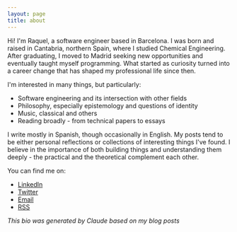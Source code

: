```yaml
---
layout: page
title: about
---
```


Hi! I'm Raquel, a software engineer based in Barcelona. I was born and raised in Cantabria, northern Spain, where I studied Chemical Engineering. After graduating, I moved to Madrid seeking new opportunities and eventually taught myself programming. What started as curiosity turned into a career change that has shaped my professional life since then.

I'm interested in many things, but particularly:

- Software engineering and its intersection with other fields
- Philosophy, especially epistemology and questions of identity
- Music, classical and others
- Reading broadly - from technical papers to essays

I write mostly in Spanish, though occasionally in English. My posts tend to be either personal reflections or collections of interesting things I've found. I believe in the importance of both building things and understanding them deeply - the practical and the theoretical complement each other.

You can find me on:
- [LinkedIn](https://www.linkedin.com/in/rbarbadillo/)
- [Twitter](https://twitter.com/raquelbars)
- [Email](mailto:raquelbarbadillo@pm.me)
- [RSS](/feed.xml)


_This bio was generated by Claude based on my blog posts_